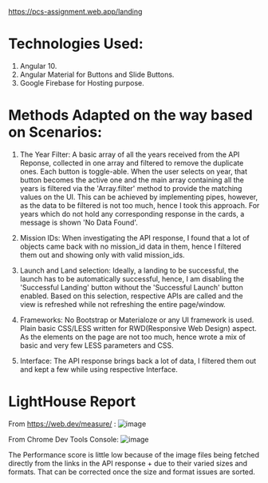 https://pcs-assignment.web.app/landing

# Technologies Used:

1. Angular 10.
2. Angular Material for Buttons and Slide Buttons.
3. Google Firebase for Hosting purpose.

# Methods Adapted on the way based on Scenarios:

1. The Year Filter: A basic array of all the years received from the API Reponse, collected in one array and filtered to remove the duplicate ones. Each button is toggle-able. When the user selects on year, that button becomes the active one and the main array containing all the years is filtered via the 'Array.filter' method to provide the matching values on the UI. This can be achieved by implementing pipes, however, as the data to be filtered is not too much, hence I took this approach. For years which do not hold any corresponding response in the cards, a message is shown 'No Data Found'.

2. Mission IDs: When investigating the API response, I found that a lot of objects came back with no mission_id data in them, hence I filtered them out and showing only with valid mission_ids.

3. Launch and Land selection: Ideally, a landing to be successful, the launch has to be automatically successful, hence, I am disabling the 'Successful Landing' button without the 'Successful Launch' button enabled. Based on this selection, respective APIs are called and the view is refreshed while not refreshing the entire page/window.

4. Frameworks: No Bootstrap or Materialoze or any UI framework is used. Plain basic CSS/LESS written for RWD(Responsive Web Design) aspect. As the elements on the page are not too much, hence wrote a mix of basic and very few LESS parameters and CSS.

5. Interface: The API response brings back a lot of data, I filtered them out and kept a few while using respective Interface.

# LightHouse Report

From https://web.dev/measure/ :
![image](https://raw.github.com/sunits2014/PCS-Assignment/master/LighthouseReport.jpg)

From Chrome Dev Tools Console:
![image](https://raw.github.com/sunits2014/PCS-Assignment/master/LighthouseReport_Chrome.jpg)

The Performance score is little low because of the image files being fetched directly from the links in the API response + due to their varied sizes and formats. That can be corrected once the size and format issues are sorted.

